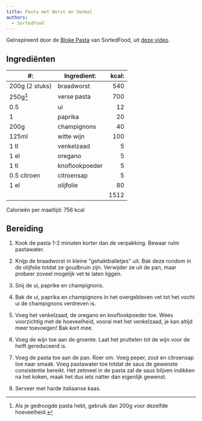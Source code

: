 ```yaml
---
title: Pasta met Worst en Venkel
authors:
  - SortedFood
---
```


Geïnspireerd door de [Bloke Pasta](https://sortedfood.com/recipe/12543) van SortedFood, uit [deze video](https://www.youtube.com/watch?v=PQiO1wgv94k).

## Ingrediënten

| #:             | Ingredient:    | kcal: |
| -------------- | -------------- | ----: |
| 200g (2 stuks) | braadworst     |   540 |
| 250g[^1]       | verse pasta    |   700 |
| 0.5            | ui             |    12 |
| 1              | paprika        |    20 |
| 200g           | champignons    |    40 |
| 125ml          | witte wijn     |   100 |
| 1 tl           | venkelzaad     |     5 |
| 1 el           | oregano        |     5 |
| 1 tl           | knoflookpoeder |     5 |
| 0.5 citroen    | citroensap     |     5 |
| 1 el           | olijfolie      |    80 |
|                |                |  1512 |

[^1]: Als je gedroogde pasta hebt, gebruik dan 200g voor dezelfde hoeveelheid.

Calorieën per maaltijd: 756 kcal

## Bereiding

1. Kook de pasta 1-2 minuten korter dan de verpakking. Bewaar ruim pastawater.

1. Knijp de braadworst in kleine "gehaktballetjes" uit. Bak deze rondom in de olijfolie totdat ze goudbruin zijn. Verwijder ze uit de pan, maar probeer zoveel mogelijk vet te laten liggen.

1. Snij de ui, paprike en champignons.

1. Bak de ui, paprika en champignons in het overgebleven vet tot het vocht ui de champignons verdreven is.

1. Voeg het venkelzaad, de oregano en knoflookpoeder toe. Wees voorzichtig met de hoeveelheid, vooral met het venkelzaad, je kan altijd meer toevoegen! Bak kort mee.

1. Voeg de wijn toe aan de groente. Laat het pruttelen tot de wijn voor de helft gereduceerd is.

1. Voeg de pasta toe aan de pan. Roer om. Voeg peper, zout en citroensap toe naar smaak. Voeg pastawater toe totdat de saus de gewenste consistentie bereikt. Het zetmeel in de pasta zal de saus blijven indikken na het koken, maak het dus iets natter dan eigenlijk gewenst.

1. Serveer met harde italiaanse kaas.
